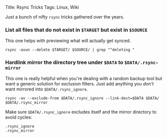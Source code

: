 Title: Rsync Tricks
Tags: Linux, Wiki

Just a bunch of nifty `rsync` tricks gathered over the years.

### List all files that do not exist in `$TARGET` but exist in `$SOURCE`

This one helps with previewing what will actually get synced. 

```
rsync -avun --delete $TARGET/ $SOURCE/ | grep "^deleting "
```

### Hardlink mirror the directory tree under `$DATA` to `$DATA/.rsync-mirror`

This one is really helpful when you're dealing with a random backup tool but want a generic solution for exclusion filters. Just add anything you *don't* want mirrored into `$DATA/.rsync_ignore`.

```
rsync -av --exclude-from $DATA/.rsync_ignore --link-dest=$DATA $DATA/ $DATA/.rsync_mirror
```

Make sure `$DATA/.rsync_ignore` excludes itself and the mirror directory to avoid cycles:

```
.rsync_ignore
.rsync_mirror
``` 
